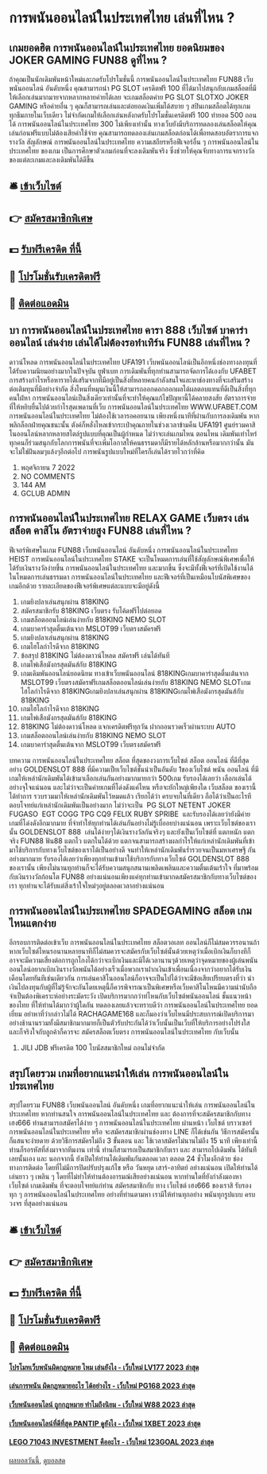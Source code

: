 # การพนันออนไลน์ในประเทศไทย เล่นที่ไหน ?
## เกมยอดฮิต การพนันออนไลน์ในประเทศไทย ยอดนิยมของ JOKER GAMING FUN88 ดูที่ไหน ?
ถ้าคุณเป็นนักเดิมพันหน้าใหม่และกดรับโปรโมชั่นนี้ การพนันออนไลน์ในประเทศไทย FUN88 เว็บพนันออนไลน์ อันดับหนึ่ง คุณสามารถนำ PG SLOT เครดิตฟรี 100 ที่ได้มาไปสนุกกับเกมสล็อตที่มีให้เลือกเล่นมากมายจากหลากหลายค่ายได้เลย จะเกมสล็อตค่าย PG SLOT SLOTXO JOKER GAMING หรือค่ายอื่น ๆ คุณก็สามารถเล่นและต่อยอดเงินเพิ่มได้สบาย ๆ สปินเกมสล็อตได้ทุกเกม ทุกธีมภายในเว็บเดียว ไม่จำกัดเกมให้เลือกเล่นหลังกดรับโปรโมชั่นเครดิตฟรี 100 ทํายอด 500 ถอนได้ การพนันออนไลน์ในประเทศไทย 300
ไม่เพียงเท่านั้น ทางเว็บยังมีบริการทดลองเล่นสล็อตให้คุณเล่นก่อนฟรีแบบไม่ต้องเสียค่าใช้จ่าย คุณสามารถทดลองเล่นเกมสล็อตก่อนได้เพื่อทดสอบอัตราการแจกรางวัล สัญลักษณ์ การพนันออนไลน์ในประเทศไทย ความเสถียรหรือฟีเจอร์อื่น ๆ การพนันออนไลน์ในประเทศไทย ของเกม เป็นการศึกษาตัวเกมก่อนที่จะลงเดิมพันจริง ซึ่งช่วยให้คุณจับทางการแจกรางวัลของแต่ละเกมและลงเดิมพันได้ดีขึ้น

## 🛎 [เข้าเว็บไซต์](https://bit.ly/3SdLNi2)
## 👉 [สมัครสมาชิกพิเศษ](https://bit.ly/3SdLNi2)
## 💵 [รับฟรีเครดิต ที่นี้](https://bit.ly/3dyRKHj)
## 👑 [โปรโมชั่นรับเครดิตฟรี](https://bit.ly/3dyRKHj)
## 📱 [ติดต่อแอดมิน](https://bit.ly/3dyRKHj)

## บา การพนันออนไลน์ในประเทศไทย คารา 888 เว็บไซต์ บาคาร่า ออนไลน์ เล่นง่าย เล่นได้ไม่ต้องรอทำเทิร์น FUN88 เล่นที่ไหน ?
ดาวน์โหลด การพนันออนไลน์ในประเทศไทย UFA191 เว็บพนันออนไลน์เป็นอีกหนึ่งช่องทางลงทุนที่ได้รับความนิยมอย่างมากในปัจจุบัน ยูฟ่าเบท การเดิมพันที่ทุกท่านสามารถจัดการได้เองกับ UFABET การสร้างกำไรหรือหารายได้เสริมจากที่มีอยู่เป็นสิ่งที่หลายคนกำลังสนใจและหาช่องทางที่จะเสริมสร้างต่อเติมทุนที่มีอย่างจำกัด สิ่งไหนที่หมุนเงินนี้ให้สามารถออกดอกออกผลได้ผลตอบแทนที่ดีเป็นสิ่งที่ทุกคนใฝ่หา การพนันออนไลน์เป็นสิ่งเดียวเท่านั้นที่จะทำให้คุณแก้ไขปัญหานี้ได้คลายสงสัย อัตราการจ่ายที่ให้หยิบยื่นไปด้วยกำไรสุดเพดานที่เว็บ การพนันออนไลน์ในประเทศไทย WWW.UFABET.COM การพนันออนไลน์ในประเทศไทย ไม่ต้องใช้เวลารอคอยนาน เพียงหนึ่งนาทีที่ผ่านกับการลงเดิมพัน หากพลิกล็อกฝ่ายคุณชนะนั้น ตังค์ก็หลั่งไหลเข้ากระเป๋าคุณภายในช่วงเวลาข้ามคืน UFA191 ศูนย์รวมคาสิโนออนไลน์หลากหลายสไตล์รูปแบบที่คุณเป็นผู้กำหนด ไม่ว่าจะเล่นเกมไหน ตอนไหน เดิมพันเท่าไหร่ ทุกคนก็ร่วมสนุกกับโลกการพนันที่จะเพิ่มโอกาสให้คนธรรมดาก็มีรายได้หลักล้านหรือมากกว่านั้น มันจะไม่ใช่ฝันลมๆแล้งๆอีกต่อไป การพนันรูปแบบใหม่ที่ใครก็เล่นได้รวยไวกว่าที่คิด
1. พฤศจิกายน 7 2022
2. NO COMMENTS
3. 144 AM
4. GCLUB ADMIN

## การพนันออนไลน์ในประเทศไทย RELAX GAME เว็บตรง เล่นสล็อต คาสิโน อัตราจ่ายสูง FUN88 เล่นที่ไหน ?
ฟีเจอร์พิเศษในเกม FUN88 เว็บพนันออนไลน์ อันดับหนึ่ง การพนันออนไลน์ในประเทศไทย HEIST การพนันออนไลน์ในประเทศไทย STAKE จะเป็นโหมดการเล่นที่ใช้สัญลักษณ์พิเศษเพื่อให้ได้รับเงินรางวัลง่ายขึ้น การพนันออนไลน์ในประเทศไทย และมากขึ้น ซึ่งจะมีทั้งฟีเจอร์ที่เปิดใช้งานได้ในโหมดการเล่นธรรมดา การพนันออนไลน์ในประเทศไทย และฟีเจอร์ที่เป็นเหมือนโบนัสพิเศษของเกมอีกด้วย รายละเอียดของฟีเจอร์พิเศษแต่ละแบบจะมีอยู่ดังนี้
1. เกมยิงปลาเล่นสนุกผ่าน 818KING
2. สมัครสมาชิกรับ 818KING เว็บตรง รับโค้ดฟรีไปต่อยอด
3. เกมสล็อตออนไลน์เล่นง่ายกับ 818KING NEMO SLOT
4. เกมบาคาร่าสุดตื่นเต้นจาก MSLOT99 เว็บตรงสมัครฟรี
5. เกมยิงปลาเล่นสนุกผ่าน 818KING
6. เกมไฮโลกำไรดีจาก 818KING
7. ข้อสรุป 818KING ไม่ต้องดาวน์โหลด สมัครฟรี เล่นได้ทันที
8. เกมไพ่เสือมังกรสุดมันส์กับ 818KING
9. เกมเดิมพันออนไลน์ยอดนิยม ทางเข้าเว็บพนันออนไลน์ 818KINGเกมบาคาร่าสุดตื่นเต้นจาก MSLOT99 เว็บตรงสมัครฟรีเกมสล็อตออนไลน์เล่นง่ายกับ 818KING NEMO SLOTเกมไฮโลกำไรดีจาก 818KINGเกมยิงปลาเล่นสนุกผ่าน 818KINGเกมไพ่เสือมังกรสุดมันส์กับ 818KING
10. เกมไฮโลกำไรดีจาก 818KING
11. เกมไพ่เสือมังกรสุดมันส์กับ 818KING
12. 818KING ไม่ต้องดาวน์โหลด แจกเครดิตฟรีทุกวัน ฝากถอนรวดเร็วผ่านระบบ AUTO
13. เกมสล็อตออนไลน์เล่นง่ายกับ 818KING NEMO SLOT
14. เกมบาคาร่าสุดตื่นเต้นจาก MSLOT99 เว็บตรงสมัครฟรี

บทความ การพนันออนไลน์ในประเทศไทย สล็อต
ที่สุดของวงการเว็บไซต์ สล็อต ออนไลน์ ที่ดีที่สุดอย่าง GOLDENSLOT 888 ที่มีความเป็ยเว็บไซต์ชั้นนำเป็นอันดับ 1ของเว็บไซต์ พนัน ออนไลน์ ที่มีเกมให้เหล่านักเดิมพันได้เข้ามาเลือกเล่นกันอย่างมากมายกว่า 500เกม รับรองได้เลยว่า เลือกเล่นได้อย่างจุใจแน่นอน และไม่ว่าจะเป็นค่ายเกมที่โด่งดังแค่ไหน หรือจะยักใหญ่เพียงใด เว็บสล็อต ของเรานี้ได้ทำการ รวบรวมมาให้เหล่านักเดิมพันไว้หมดแล้ว เรียกได้ว่า ครบจบในที่เดียว ถือได้ว่าเป็นอะไรทีตอบโจทย์แก่เหล่านักเดิมพันเป็นอย่างมาก ไม่ว่าจะเป็น  PG SLOT NETENT JOKER FUGASO  EGT COGG TPG CQ9 FELIX RUBY SPRIBE  และรับรองได้เลยว่ายังมีค่ายเกมที่โด่งดังอีกมากมาย ที่จำทำให้ทุกท่านได้เล่นกันอย่างไม่รู้เบื่ออยบ่างแน่นอน เพราะเว็บไซต์ของเรานั้น GOLDENSLOT 888  เล่นได้ง่ายๆได้เงินรางวัลกันจริงๆ และยังเป็นเว็บไซต์ที่ แตกหนัก แตกจริง FUN88 ฟัน88 แตกไว แตกในได้ด้วย แตกจนสามารถสร้างผลกำไรให้แก่เหล่านักเดิมพันที่เข้ามาใช้บริการกับทางเว็บไซต์ของเราได้เป็นอย่างดี จนทำให้เหล่านักเดิมพันร่ำรวยจนเป็นมหาเศรษฐี กันอย่างมากมาย รับรองได้เลยว่าเพียงทุกท่านเข้ามาใช้บริการกับทางเว็บไซต์ GOLDENSLOT 888 ของเรานั้น เพียงไม่นานทุกท่านก็จะได้รับความสนุกสนานเพลิดเพลินและความตื่นเต้นเร้าใจ ที่มาพร้อมกับเงินรางวัลก้อนโต FUN88 อย่างแน่นอนเพียงแค่ทุกท่านเข้ามากดสมัครสมาชิกกับทางเว็บไซต์ของเรา ทุกท่านจะได้รับแต่สิ่งเร้าใจใหม่ๆอยู่ตลอดเวลาอย่างแน่นอน

## การพนันออนไลน์ในประเทศไทย SPADEGAMING สล็อต เกมไหนแตกง่าย
อีกรอบการติดต่อเข้าเว็บ การพนันออนไลน์ในประเทศไทย สล็อตวอเลท ออนไลน์ก็ไม่สมควรรอนานถ้าหากเว็บไซต์ไหนรอนานหลายนาทีก็ไม่สมควรจะสมัครกับเว็บไซต์นั้นด้วยเหตุว่าเมื่อเบิกเงินก็บางทีก็อาจจะมีความเสี่ยงต่อการถูกโกงได้กว่าจะเบิกเงินและมิได้เวลานานๆด้วยเหตุว่าจุดหมายของผู้เล่นพนันออนไลน์อยากเบิกเงินรางวัลพนันได้อย่างเร็วเมื่อพวกเราฝากเงินเข้าเพื่อนเนื่องจากว่าอยากได้รับเงินเดือนโดยทันทีเช่นเดียวกัน
การเล่นคาสิโนออนไลน์ก็อาจจะเป็นไปได้ว่าจะมีข้อเสียเปรียบตรงที่ว่า นำเงินไปลงทุนกับผู้ที่ไม่รู้จักจะกันโดยเหตุนี้ก็ควรพิจารณาเป็นพิเศษหรือเว็บคาสิโนไหนมีความน่านับถือจำเป็นต้องพิเคราะห์อย่างระมัดระวัง เปิดบริการมากกว่าท่ไหนกับเว็บไซต์พนันออนไลน์ ชั้นแนวหน้าของไทย ที่ให้ท่านได้มากว่าผู้ใดกัน ทดลองเลยแล้วจะทราบดีว่า การพนันออนไลน์ในประเทศไทย ยอดเยี่ยม อย่าหาที่ว่ากล่าวไม่ได้ RACHAGAME168 และก็มองว่าเว็บไหนมีประสบการณ์เปิดบริการมาอย่างช้านานรวมทั้งมีสมาชิกมากมายก็เป็นตัวรับประกันได้ว่าเว็บนั้นเป็นเว็บที่ให้บริการอย่างโปร่งใสและก็จริงใจกับลูกค้าก็ควรจะ สมัครสล็อตเว็บตรง การพนันออนไลน์ในประเทศไทย กับเว็บนั้น
1. JILI JDB ฟรีเครดิต 100 โบนัสสมาชิกใหม่ ถอนไม่จำกัด

## สรุปโดยรวม เกมที่อยากแนะนำให้เล่น การพนันออนไลน์ในประเทศไทย
สรุปโดยรวม FUN88 เว็บพนันออนไลน์ อันดับหนึ่ง เกมที่อยากแนะนำให้เล่น การพนันออนไลน์ในประเทศไทย หากท่านสนใจ การพนันออนไลน์ในประเทศไทย และ ต้องการที่จะสมัครสมาชิกกับทาง เฮง666 ท่านสามารถสมัครได้ง่าย ๆ การพนันออนไลน์ในประเทศไทย ผ่านหน้า เว็บไซต์ บราวเซอร์ การพนันออนไลน์ในประเทศไทย หรือ จะสมัครสมาชิกผ่านช่องทาง LINE ก็ได้เช่นกัน วิธีการสมัครนั้นก็แสนจะง่ายดาย
ด้วยวิธีการสมัครไม่ถึง 3 ขั้นตอน และ ใช้เวลาสมัครไม่นานไม่ถึง 15 นาที เพียงเท่านี้ ท่านก็รอรหัสที่ส่งมาจากทีมงาน เท่านี้ ท่านก็สามารถเป็นสมาชิกกับเรา และ สามารถไปเดิมพัน ได้ทันทีเลยนั้นเอง และ นอกจากนี้ ยังเปิดให้ท่านได้เดิมพันกันตลอดเวลา ตลอด 24 ชั่วโมงอีกด้วย
ช่องทางการติดต่อ
โดยที่ไม่มีการปิดปรับปรุงแก้ไข หรือ วันหยุด เสาร์-อาทิตย์ อย่างแน่นอน เปิดให้ท่านได้เล่นยาว ๆ เพลิน ๆ โดยที่ไม่ทำให้ท่านต้องอารมณ์เสียอย่างแน่นอน หากท่านใดที่ยังกำลังมองหา เว็บไซต์ เกมเดิมพัน ที่จะตอบโจทย์แก่ท่าน สมัครสมาชิกกับ ทาง เว็บไซต์ เฮง666 ของเราสิ รับรอง ทุก ๆ การพนันออนไลน์ในประเทศไทย อย่างที่ท่านตามหา เรามีให้ท่านทุกอย่าง พนันทุกรูปแบบ ครบวงจร ที่สุดอย่างแน่นอน

## 🛎 [เข้าเว็บไซต์](https://bit.ly/3SdLNi2)
## 👉 [สมัครสมาชิกพิเศษ](https://bit.ly/3SdLNi2)
## 💵 [รับฟรีเครดิต ที่นี้](https://bit.ly/3dyRKHj)
## 👑 [โปรโมชั่นรับเครดิตฟรี](https://bit.ly/3dyRKHj)
## 📱 [ติดต่อแอดมิน](https://bit.ly/3dyRKHj)

#### [โปรโมทเว็บพนันผิดกฎหมาย ไหม เล่นยังไง - เว็บใหม่ LV177 2023 ล่าสุด](https://atom.io/themes/โปรโมทเว็บพนันผิดกฎหมาย%20ไหม%20เล่นยังไง%20-%20เว็บใหม่%20lv177%202023%20ล่าสุด)
#### [เล่นการพนัน ผิดกฎหมายอะไร ได้อย่างไร - เว็บใหม่ PG168 2023 ล่าสุด](https://atom.io/themes/เล่นการพนัน%20ผิดกฎหมายอะไร%20ได้อย่างไร%20-%20เว็บใหม่%20pg168%202023%20ล่าสุด)
#### [เว็บพนันออนไลน์ ถูกกฎหมาย ทำไมถึงนิยม - เว็บใหม่ W88 2023 ล่าสุด](https://atom.io/themes/เว็บพนันออนไลน์%20ถูกกฎหมาย%20ทำไมถึงนิยม%20-%20เว็บใหม่%20w88%202023%20ล่าสุด)
#### [เว็บพนันออนไลน์ที่ดีที่สุด PANTIP ดูยังไง - เว็บใหม่ 1XBET 2023 ล่าสุด](https://atom.io/themes/เว็บพนันออนไลน์ที่ดีที่สุด%20pantip%20ดูยังไง%20-%20เว็บใหม่%201xbet%202023%20ล่าสุด)
#### [LEGO 71043 INVESTMENT คืออะไร - เว็บใหม่ 123GOAL 2023 ล่าสุด](https://atom.io/themes/lego%2071043%20investment%20คืออะไร%20-%20เว็บใหม่%20123goal%202023%20ล่าสุด)

[ผลบอลวันนี้](https://siamsport.tv "ผลบอลวันนี้"), [ดูบอลสด](https://siamsport.tv/ดูบอลสด "ดูบอลสด")
